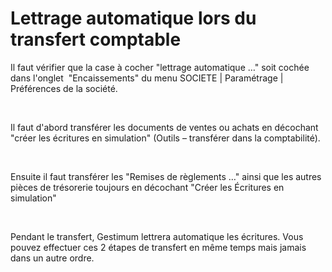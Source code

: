 # Lettrage automatique lors du transfert comptable








Il faut vérifier que la case à cocher "lettrage automatique …" soit cochée dans l'onglet  "Encaissements" du menu SOCIETE | Paramétrage | Préférences de la société.


 


Il faut d'abord transférer les documents de ventes ou achats en décochant "créer les écritures en simulation" (Outils – transférer dans la comptabilité).


 


Ensuite il faut transférer les "Remises de règlements …" ainsi que les autres pièces de trésorerie toujours en décochant "Créer les Écritures en simulation"


 


Pendant le transfert, Gestimum lettrera automatique les écritures. Vous pouvez effectuer ces 2 étapes de transfert en même temps mais jamais dans un autre ordre.



